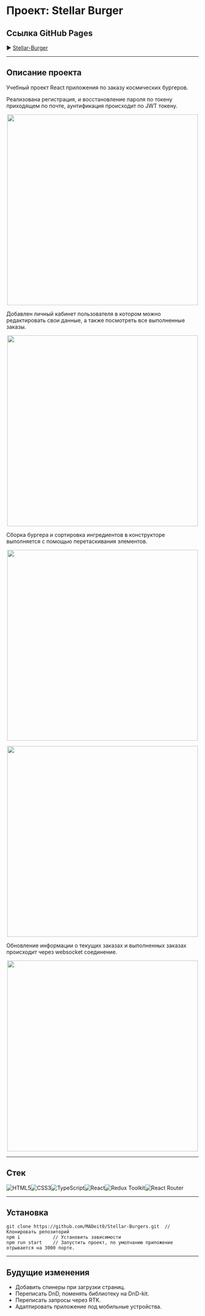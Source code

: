 # Проект: Stellar Burger

## Ссылка GitHub Pages

&#9654; [Stellar-Burger](https://madeit0.github.io/Stellar-Burgers// "Stellar-Burger")

---
## Описание проекта

Учебный проект React приложения по заказу космических бургеров.

Реализована регистрация, и восстановление пароля по токену приходящем по почте, аунтификация происходит по JWT токену.
<p align="center" width="100%">
   <img src="https://s9.gifyu.com/images/SFaI0.gif" width="500"/>
</p>

Добавлен личный кабинет пользователя в котором можно редактировать свои данные, а также посмотреть все выполненные заказы.
<p align="center" width="100%">
   <img src="https://s9.gifyu.com/images/SFa73.gif" width="500"/>
</p>

Сборка бургера и сортировка ингредиентов в конструкторе выполняется с помощью перетаскивания элементов.
<p align="center" width="100%">
   <img src="https://s9.gifyu.com/images/SFFob.gif" width="500"/>
</p>
<p align="center" width="100%">
   <img src="https://s9.gifyu.com/images/SFFo0.gif" width="500"/>
</p>

Обновление информации о текущих заказах и выполненных заказах происходит через websocket соединение.
<p align="center" width="100%">
   <img src="https://s9.gifyu.com/images/SFFoe.gif" width="500"/>
</p>

---
##  Стек

![HTML5](https://img.shields.io/badge/html5-%23E34F26.svg?style=for-the-badge&logo=html5&logoColor=white)![CSS3](https://img.shields.io/badge/css3-%231572B6.svg?style=for-the-badge&logo=css3&logoColor=white)![TypeScript](https://img.shields.io/badge/typescript-%23007ACC.svg?style=for-the-badge&logo=typescript&logoColor=white)![React](https://img.shields.io/badge/react-%2320232a.svg?style=for-the-badge&logo=react&logoColor=%2361DAFB)![Redux Toolkit](https://img.shields.io/badge/redux_toolkit-%23593d88.svg?style=for-the-badge&logo=redux&logoColor=white)![React Router](https://img.shields.io/badge/React_Router-CA4245?style=for-the-badge&logo=react-router&logoColor=white)

---
## Установка

```
git clone https://github.com/MADeit0/Stellar-Burgers.git  // Клонировать репозиторий
npm i            // Установить зависимости
npm run start    // Запустить проект, по умолчанию приложение отрывается на 3000 порте.
```
---
## Будущие изменения

- Добавить спинеры при загрузки страниц.
- Переписать DnD, поменять библиотеку на DnD-kit.
- Переписать запросы через RTK.
- Адаптировать приложение под мобильные устройства.
